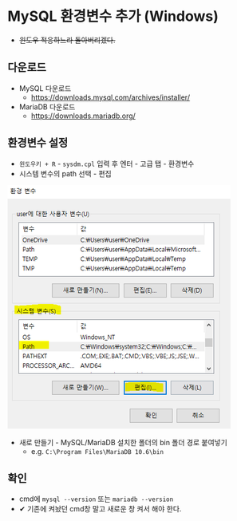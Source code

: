 # MySQL 환경변수 추가 (Windows)
- ~~윈도우 적응하느라 돌아버리겠다.~~

## 다운로드
- MySQL 다운로드
  - https://downloads.mysql.com/archives/installer/
- MariaDB 다운로드
  - https://downloads.mariadb.org/
    
## 환경변수 설정
- `윈도우키 + R` - `sysdm.cpl` 입력 후 엔터 - 고급 탭 - 환경변수
- 시스템 변수의 path 선택 - 편집

![](.%5B20210720%5D_adding_mysql_to_path_env_variable_in_windows_images/ac9311ee.png)

- 새로 만들기 - MySQL/MariaDB 설치한 폴더의 bin 폴더 경로 붙여넣기
  - e.g. `C:\Program Files\MariaDB 10.6\bin`

## 확인
- cmd에 `mysql --version` 또는 `mariadb --version`
- ✔ 기존에 켜놨던 cmd창 말고 새로운 창 켜서 해야 한다.
